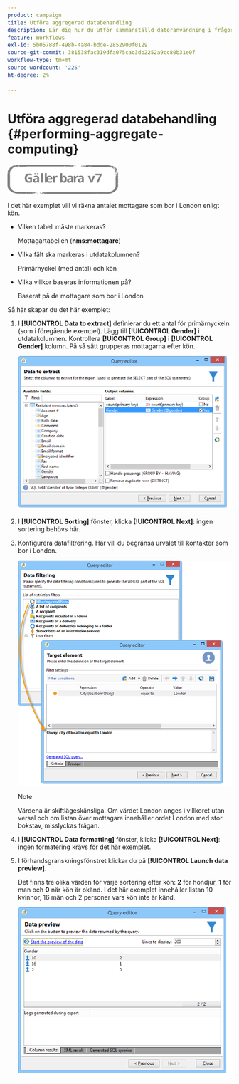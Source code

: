 ```yaml
---
product: campaign
title: Utföra aggregerad databehandling
description: Lär dig hur du utför sammanställd datoranvändning i frågor
feature: Workflows
exl-id: 5b05788f-498b-4a84-bdde-2852900f0129
source-git-commit: 381538fac319dfa075cac3db2252a9cc80b31e0f
workflow-type: tm+mt
source-wordcount: '225'
ht-degree: 2%

---
```


# Utföra aggregerad databehandling {#performing-aggregate-computing}

![](../../assets/v7-only.svg)

I det här exemplet vill vi räkna antalet mottagare som bor i London enligt kön.

* Vilken tabell måste markeras?

   Mottagartabellen (**nms:mottagare**)

* Vilka fält ska markeras i utdatakolumnen?

   Primärnyckel (med antal) och kön

* Vilka villkor baseras informationen på?

   Baserat på de mottagare som bor i London

Så här skapar du det här exemplet:

1. I **[!UICONTROL Data to extract]** definierar du ett antal för primärnyckeln (som i föregående exempel). Lägg till **[!UICONTROL Gender]** i utdatakolumnen. Kontrollera **[!UICONTROL Group]** i **[!UICONTROL Gender]** kolumn. På så sätt grupperas mottagarna efter kön.

   ![](assets/query_editor_nveau_27.png)

1. I **[!UICONTROL Sorting]** fönster, klicka **[!UICONTROL Next]**: ingen sortering behövs här.
1. Konfigurera datafiltrering. Här vill du begränsa urvalet till kontakter som bor i London.

   ![](assets/query_editor_22.png)

   >[!NOTE]
   >
   >Värdena är skiftlägeskänsliga. Om värdet London anges i villkoret utan versal och om listan över mottagare innehåller ordet London med stor bokstav, misslyckas frågan.

1. I **[!UICONTROL Data formatting]** fönster, klicka **[!UICONTROL Next]**: ingen formatering krävs för det här exemplet.
1. I förhandsgranskningsfönstret klickar du på **[!UICONTROL Launch data preview]**.

   Det finns tre olika värden för varje sortering efter kön: **2** för hondjur, **1** för man och **0** när kön är okänd. I det här exemplet innehåller listan 10 kvinnor, 16 män och 2 personer vars kön inte är känd.

   ![](assets/query_editor_agregat_04.png)
